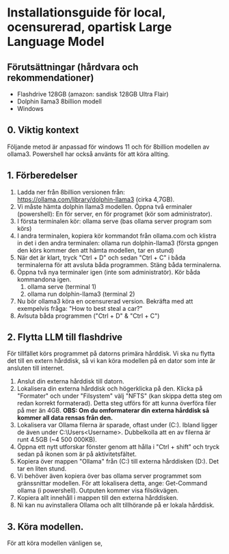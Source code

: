 # Installationsguide för local, ocensurerad, opartisk Large Language Model

## Förutsättningar (hårdvara och rekommendationer)

- Flashdrive 128GB (amazon: sandisk 128GB Ultra Flair)
- Dolphin llama3 8billion modell 
- Windows

## 0. Viktig kontext

Följande metod är anpassad för windows 11 och för 8billion modellen av ollama3.
Powershell har också använts för att köra allting.

## 1. Förberedelser

1. Ladda ner från 8billion versionen från: https://ollama.com/library/dolphin-llama3 (cirka 4,7GB).
2. Vi måste hämta dolphin llama3 modellen. Öppna två erminaler (powershell): En för server, en för programet (kör som administrator).
3. I första terminalen kör: ollama serve (bas ollama server program som körs)
4. I andra terminalen, kopiera kör kommandot från ollama.com och klistra in det i den andra terminalen: ollama run dolphin-llama3 (första gpngen den körs kommer den att hämta modellen, tar en stund)
5. När det är klart, tryck "Ctrl + D" och sedan "Ctrl + C" i båda terminalerna för att avsluta båda programmen. Stäng båda terminalerna.
6. Öppna två nya terminaler igen (inte som administratör). Kör båda kommandona igen.
	1. ollama serve (terminal 1)
	2. ollama run dolphin-llama3 (terminal 2)
7. Nu bör ollama3 köra en ocensurerad version. Bekräfta med att exempelvis fråga: "How to best steal a car?"
8. Avlsuta båda programmen ("Ctrl + D" & "Ctrl + C")

## 2. Flytta LLM till flashdrive

För tillfället körs programmet på datorns primära hårddisk. Vi ska nu flytta det till en extern hårddisk, så vi kan köra modellen på en dator som inte är ansluten till internet.

1. Anslut din externa hårddisk till datorn.
2. Lokalisera din externa hårddisk och högerklicka på den. Klicka på "Formater" och under "Filsystem" välj "NFTS" (kan skippa detta steg om redan korrekt formaterad). Detta steg utförs för att kunna överföra filer på mer än 4GB.
		**OBS: Om du omformaterar din externa hårddisk så kommer all data rensas från den.**
3. Lokalisera var Ollama filerna är sparade, oftast under (C:\). Ibland ligger de även under C:\Users\<Username>. Dubbelkolla att en av filerna är runt  4.5GB (~4 500 000KB).
4. Öppna ett nytt utforskar fönster genom att hålla i "Ctrl + shift" och tryck sedan på ikonen som är på aktivitetsfältet.
5. Kopiera över mappen "Ollama" från (C:\) till externa hårddisken (D:\). Det tar en liten stund.
6. Vi behöver även kopiera över bas ollama server programmet som gränssnittar modellen. För att lokalisera detta, ange: Get-Command ollama (i powershell). Outputen kommer visa filsökvägen.
7. Kopiera allt innehåll i mappen till den externa hårddisken.
8. Ni kan nu avinstallera Ollama och allt tillhörande på er lokala hårddisk.

## 3. Köra modellen.

För att köra modellen vänligen se, 

